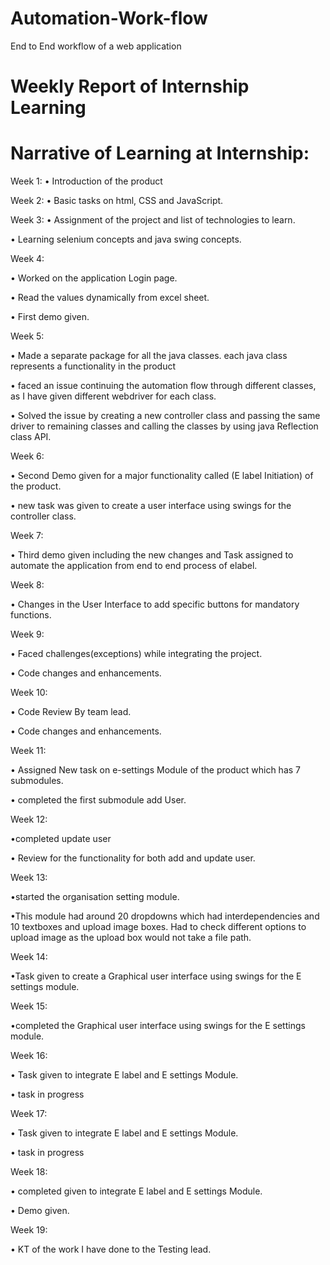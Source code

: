 # Automation-Work-flow
End to End workflow of a web application

# Weekly Report of Internship Learning  

# Narrative of Learning at Internship:

Week 1:
• Introduction of the product 


Week 2:
• Basic tasks on html, CSS and JavaScript.


Week 3:
• Assignment of the project and list of technologies to learn.

• Learning selenium concepts and java swing concepts.


Week 4:

• Worked on the application Login page.

• Read the values dynamically from excel sheet. 

• First demo given.


Week 5:

• Made a separate package for all the java classes. each java class represents a functionality in the product

• faced an issue continuing the automation flow through different classes, as I have given different webdriver for each class.

• Solved the issue by creating a new controller class and passing the same driver to remaining classes and calling the classes by using java Reflection class API.


Week 6:

• Second Demo given for a major functionality called (E label Initiation) of the product.

• new task was given to create a user interface using swings for the controller class.


Week 7:

• Third demo given including the new changes and Task assigned to automate the application from end to end process of elabel.


Week 8:

• Changes in the User Interface to add specific buttons for mandatory functions.


Week 9:

• Faced challenges(exceptions) while integrating the project. 

• Code changes and enhancements.

Week 10:

• Code Review By team lead.                                                       

• Code changes and enhancements.


Week 11:

• Assigned New task on e-settings Module of the product which has 7 submodules.

• completed the first submodule add User.


Week 12:

•completed update user 

• Review for the functionality for both add and update user.


Week 13:

•started the organisation setting module.

•This module had around 20 dropdowns which had interdependencies and 10 textboxes and upload image boxes. Had to check different options to upload image as the upload box would not take a file path.


Week 14:

•Task given to create a Graphical user interface using swings for the E settings module. 


Week 15:

•completed the Graphical user interface using swings for the E settings module. 


Week 16:

• Task given to integrate E label and E settings Module.

• task in progress


Week 17:

• Task given to integrate E label and E settings Module.

• task in progress


Week 18:

• completed given to integrate E label and E settings Module.

• Demo given.


Week 19:

• KT of the work I have done to the Testing lead.
